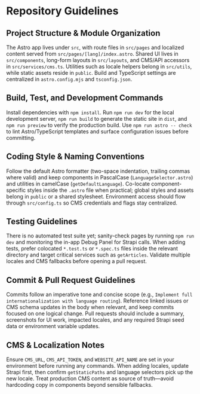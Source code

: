 # Repository Guidelines

## Project Structure & Module Organization
The Astro app lives under `src`, with route files in `src/pages` and localized content served from `src/pages/[lang]/index.astro`. Shared UI lives in `src/components`, long-form layouts in `src/layouts`, and CMS/API accessors in `src/services/cms.ts`. Utilities such as locale helpers belong in `src/utils`, while static assets reside in `public`. Build and TypeScript settings are centralized in `astro.config.mjs` and `tsconfig.json`.

## Build, Test, and Development Commands
Install dependencies with `npm install`. Run `npm run dev` for the local development server, `npm run build` to generate the static site in `dist`, and `npm run preview` to verify the production build. Use `npm run astro -- check` to lint Astro/TypeScript templates and surface configuration issues before committing.

## Coding Style & Naming Conventions
Follow the default Astro formatter (two-space indentation, trailing commas where valid) and keep components in PascalCase (`LanguageSelector.astro`) and utilities in camelCase (`getDefaultLanguage`). Co-locate component-specific styles inside the `.astro` file when practical; global styles and assets belong in `public` or a shared stylesheet. Environment access should flow through `src/config.ts` so CMS credentials and flags stay centralized.

## Testing Guidelines
There is no automated test suite yet; sanity-check pages by running `npm run dev` and monitoring the in-app Debug Panel for Strapi calls. When adding tests, prefer colocated `*.test.ts` or `*.spec.ts` files inside the relevant directory and target critical services such as `getArticles`. Validate multiple locales and CMS fallbacks before opening a pull request.

## Commit & Pull Request Guidelines
Commits follow an imperative tone and concise scope (e.g., `Implement full internationalization with language routing`). Reference linked issues or CMS schema updates in the body when relevant, and keep commits focused on one logical change. Pull requests should include a summary, screenshots for UI work, impacted locales, and any required Strapi seed data or environment variable updates.

## CMS & Localization Notes
Ensure `CMS_URL`, `CMS_API_TOKEN`, and `WEBSITE_API_NAME` are set in your environment before running any commands. When adding locales, update Strapi first, then confirm `getStaticPaths` and language selectors pick up the new locale. Treat production CMS content as source of truth—avoid hardcoding copy in components beyond sensible fallbacks.

